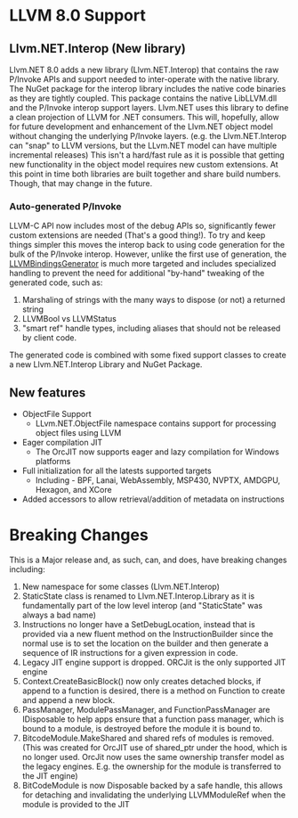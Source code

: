 # LLVM 8.0 Support
## Llvm.NET.Interop (New library)
Llvm.NET 8.0 adds a new library (Llvm.NET.Interop)  that contains the raw P/Invoke
APIs and support needed to inter-operate with the native library. The NuGet package
for the interop library includes the native code binaries as they are tightly coupled.
This package contains the native LibLLVM.dll and the P/Invoke interop support layers.
Llvm.NET uses this library to define a clean projection of LLVM for .NET consumers.
This will, hopefully, allow for future development and enhancement of the Llvm.NET
object model without changing the underlying P/Invoke layers. (e.g.
the Llvm.NET.Interop can "snap" to LLVM versions, but the LLvm.NET model can have
multiple incremental releases) This isn't a hard/fast rule as it is possible that
getting new functionality in the object model requires new custom extensions. At
this point in time both libraries are built together and share build numbers.
Though, that may change in the future. 

### Auto-generated P/Invoke
LLVM-C API now includes most of the debug APIs so, significantly fewer custom
extensions are needed (That's a good thing!). To try and keep things simpler this
moves the interop back to using code generation for the bulk of the P/Invoke interop.
However, unlike the first use of generation, the [LLVMBindingsGenerator](https://github.com/UbiquityDotNET/Llvm.NET/tree/master/src/Interop/LlvmBindingsGenerator)
is much more targeted and includes specialized handling to prevent the need for
additional "by-hand" tweaking of the generated code, such as:

1. Marshaling of strings with the many ways to dispose (or not) a returned string
2. LLVMBool vs LLVMStatus
3. "smart ref" handle types, including aliases that should not be released by
   client code.

The generated code is combined with some fixed support classes to create a new
Llvm.NET.Interop Library and NuGet Package. 

## New features
* ObjectFile Support
  * LLvm.NET.ObjectFile namespace contains support for processing object files using LLVM
* Eager compilation JIT
  * The OrcJIT now supports eager and lazy compilation for Windows platforms
* Full initialization for all the latests supported targets
  * Including - BPF, Lanai, WebAssembly, MSP430, NVPTX, AMDGPU, Hexagon, and XCore
* Added accessors to allow retrieval/addition of metadata on instructions

# Breaking Changes
This is a Major release and, as such, can, and does, have breaking changes including:

1. New namespace for some classes (Llvm.NET.Interop)
2. StaticState class is renamed to Llvm.NET.Interop.Library as it is fundamentally 
   part of the low level interop (and "StaticState" was always a bad name)
3. Instructions no longer have a SetDebugLocation, instead that is provided via a new
   fluent method on the InstructionBuilder since the normal use is to set the location
   on the builder and then generate a sequence of IR instructions for a given expression
   in code. 
4. Legacy JIT engine support is dropped. ORCJit is the only supported JIT engine
5. Context.CreateBasicBlock() now only creates detached blocks, if append to a function
   is desired, there is a method on Function to create and append a new block.
6. PassManager, ModulePassManager, and FunctionPassManager are IDisposable to help apps
   ensure that a function pass manager, which is bound to a module, is destroyed before
   the module it is bound to.
7. BitcodeModule.MakeShared and shared refs of modules is removed. (This was created for
   OrcJIT use of shared_ptr under the hood, which is no longer used. OrcJit now uses the
   same ownership transfer model as the legacy engines. E.g. the ownership for the module
   is transferred to the JIT engine)
7. BitCodeModule is now Disposable backed by a safe handle, this allows for detaching and
   invalidating the underlying LLVMModuleRef when the module is provided to the JIT 

